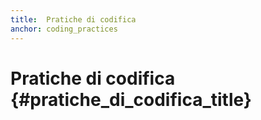 ```yaml
---
title:  Pratiche di codifica
anchor: coding_practices
---
```


# Pratiche di codifica {#pratiche_di_codifica_title}

